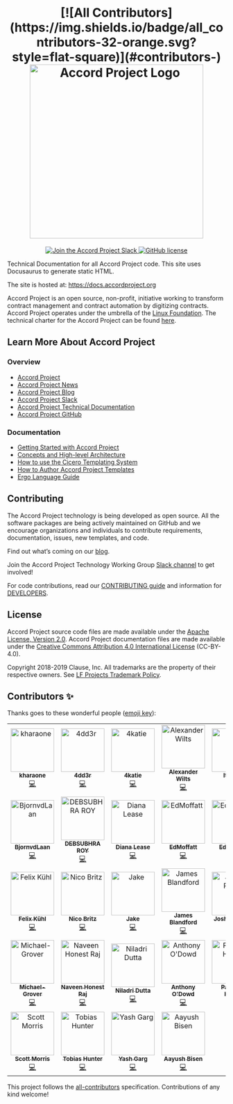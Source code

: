 ﻿<h1 align="center">
[![All Contributors](https://img.shields.io/badge/all_contributors-32-orange.svg?style=flat-square)](#contributors-)
  <a href="https://www.accordproject.org/">
    <img src="assets/APLogo.png" alt="Accord Project Logo" width="400" />
  </a>
</h1>

<p align="center">
  <a href="https://accord-project-slack-signup.herokuapp.com/">
    <img src="https://img.shields.io/badge/Accord%20Project-Join%20Slack-blue" alt="Join the Accord Project Slack" />
  </a>
   <a href="https://github.com/accordproject/techdocs/blob/master/LICENSE">
    <img src="https://img.shields.io/github/license/accordproject/techdocs" alt="GitHub license">
   </a>
</p>

Technical Documentation for all Accord Project code. This site uses Docusaurus to generate static HTML.

The site is hosted at: https://docs.accordproject.org

Accord Project is an open source, non-profit, initiative working to transform contract management and contract automation by digitizing contracts. Accord Project operates under the umbrella of the [Linux Foundation][linuxfound]. The technical charter for the Accord Project can be found [here][charter].

## Learn More About Accord Project

### Overview
* [Accord Project][apmain]
* [Accord Project News][apnews]
* [Accord Project Blog][apblog]
* [Accord Project Slack][apslack]
* [Accord Project Technical Documentation][apdoc]
* [Accord Project GitHub][apgit]


### Documentation
* [Getting Started with Accord Project][docwelcome]
* [Concepts and High-level Architecture][dochighlevel]
* [How to use the Cicero Templating System][doccicero]
* [How to Author Accord Project Templates][docstudio]
* [Ergo Language Guide][docergo]

## Contributing

The Accord Project technology is being developed as open source. All the software packages are being actively maintained on GitHub and we encourage organizations and individuals to contribute requirements, documentation, issues, new templates, and code.

Find out what’s coming on our [blog][apblog].

Join the Accord Project Technology Working Group [Slack channel][apslack] to get involved!

For code contributions, read our [CONTRIBUTING guide][contributing] and information for [DEVELOPERS][developers].

## License <a name="license"></a>

Accord Project source code files are made available under the [Apache License, Version 2.0][apache].
Accord Project documentation files are made available under the [Creative Commons Attribution 4.0 International License][creativecommons] (CC-BY-4.0).

Copyright 2018-2019 Clause, Inc. All trademarks are the property of their respective owners. See [LF Projects Trademark Policy](https://lfprojects.org/policies/trademark-policy/).

[linuxfound]: https://www.linuxfoundation.org
[charter]: https://github.com/accordproject/techdocs/blob/master/CHARTER.md
[apmain]: https://accordproject.org/ 
[apworkgroup]: https://calendar.google.com/calendar/event?action=TEMPLATE&tmeid=MjZvYzIzZHVrYnI1aDVzbjZnMHJqYmtwaGlfMjAxNzExMTVUMjEwMDAwWiBkYW5AY2xhdXNlLmlv&tmsrc=dan%40clause.io
[apblog]: https://medium.com/@accordhq
[apnews]: https://www.accordproject.org/news/
[apgit]:  https://github.com/accordproject/
[apdoc]: https://docs.accordproject.org/
[apslack]: https://accord-project-slack-signup.herokuapp.com

[docspec]: https://docs.accordproject.org/docs/spec-overview.html
[docwelcome]: https://docs.accordproject.org/docs/accordproject.html
[dochighlevel]: https://docs.accordproject.org/docs/spec-concepts.html
[docergo]: https://docs.accordproject.org/docs/logic-ergo.html
[docstart]: https://docs.accordproject.org/docs/accordproject.html
[doccicero]: https://docs.accordproject.org/docs/basic-use.html
[docstudio]: https://docs.accordproject.org/docs/advanced-latedelivery.html

[contributing]: https://github.com/accordproject/techdocs/blob/master/CONTRIBUTING.md
[developers]: https://github.com/accordproject/techdocs/blob/master/DEVELOPERS.md

[apache]: https://github.com/accordproject/template-studio-v2/blob/master/LICENSE
[creativecommons]: http://creativecommons.org/licenses/by/4.0/

## Contributors ✨

Thanks goes to these wonderful people ([emoji key](https://allcontributors.org/docs/en/emoji-key)):

<!-- ALL-CONTRIBUTORS-LIST:START - Do not remove or modify this section -->
<!-- prettier-ignore-start -->
<!-- markdownlint-disable -->
<table>
  <tr>
    <td align="center"><a href="https://github.com/kharaone"><img src="https://avatars1.githubusercontent.com/u/6599271?v=4" width="100px;" alt="kharaone"/><br /><sub><b>kharaone</b></sub></a><br /><a href="https://github.com/accordproject/techdocs/commits?author=kharaone" title="Code">💻</a></td>
    <td align="center"><a href="https://github.com/4dd3r"><img src="https://avatars1.githubusercontent.com/u/1309899?v=4" width="100px;" alt="4dd3r"/><br /><sub><b>4dd3r</b></sub></a><br /><a href="https://github.com/accordproject/techdocs/commits?author=4dd3r" title="Code">💻</a></td>
    <td align="center"><a href="https://github.com/4katie"><img src="https://avatars2.githubusercontent.com/u/45664641?v=4" width="100px;" alt="4katie"/><br /><sub><b>4katie</b></sub></a><br /><a href="https://github.com/accordproject/techdocs/commits?author=4katie" title="Code">💻</a></td>
    <td align="center"><a href="https://github.com/AlexWil"><img src="https://avatars2.githubusercontent.com/u/9357932?v=4" width="100px;" alt="Alexander Wilts"/><br /><sub><b>Alexander Wilts</b></sub></a><br /><a href="https://github.com/accordproject/techdocs/commits?author=AlexWil" title="Code">💻</a></td>
    <td align="center"><a href="https://github.com/Alexandria"><img src="https://avatars1.githubusercontent.com/u/7613670?v=4" width="100px;" alt="It's Lex "/><br /><sub><b>It's Lex </b></sub></a><br /><a href="https://github.com/accordproject/techdocs/commits?author=Alexandria" title="Code">💻</a></td>
    <td align="center"><a href="https://medium.com/@anishaswain"><img src="https://avatars3.githubusercontent.com/u/16955978?v=4" width="100px;" alt="ANISHA SWAIN"/><br /><sub><b>ANISHA SWAIN</b></sub></a><br /><a href="https://github.com/accordproject/techdocs/commits?author=Anisha1234" title="Code">💻</a></td>
    <td align="center"><a href="https://github.com/Bharat123rox"><img src="https://avatars3.githubusercontent.com/u/13381361?v=4" width="100px;" alt="Bharat Raghunathan"/><br /><sub><b>Bharat Raghunathan</b></sub></a><br /><a href="https://github.com/accordproject/techdocs/commits?author=Bharat123rox" title="Code">💻</a></td>
  </tr>
  <tr>
    <td align="center"><a href="https://github.com/BjornvdLaan"><img src="https://avatars2.githubusercontent.com/u/2276027?v=4" width="100px;" alt="BjornvdLaan"/><br /><sub><b>BjornvdLaan</b></sub></a><br /><a href="https://github.com/accordproject/techdocs/commits?author=BjornvdLaan" title="Code">💻</a></td>
    <td align="center"><a href="https://github.com/DEBSUBHRO"><img src="https://avatars0.githubusercontent.com/u/42496309?v=4" width="100px;" alt="DEBSUBHRA ROY"/><br /><sub><b>DEBSUBHRA ROY</b></sub></a><br /><a href="https://github.com/accordproject/techdocs/commits?author=DEBSUBHRO" title="Code">💻</a></td>
    <td align="center"><a href="https://medium.com/@dianalease"><img src="https://avatars0.githubusercontent.com/u/20543103?v=4" width="100px;" alt="Diana Lease"/><br /><sub><b>Diana Lease</b></sub></a><br /><a href="https://github.com/accordproject/techdocs/commits?author=DianaLease" title="Code">💻</a></td>
    <td align="center"><a href="https://github.com/EdMoffatt"><img src="https://avatars2.githubusercontent.com/u/7454304?v=4" width="100px;" alt="EdMoffatt"/><br /><sub><b>EdMoffatt</b></sub></a><br /><a href="https://github.com/accordproject/techdocs/commits?author=EdMoffatt" title="Code">💻</a></td>
    <td align="center"><a href="https://github.com/EdProsser"><img src="https://avatars2.githubusercontent.com/u/12547179?v=4" width="100px;" alt="EdProsser"/><br /><sub><b>EdProsser</b></sub></a><br /><a href="https://github.com/accordproject/techdocs/commits?author=EdProsser" title="Code">💻</a></td>
    <td align="center"><a href="https://github.com/EllisHenderson"><img src="https://avatars0.githubusercontent.com/u/15138976?v=4" width="100px;" alt="Ellis Henderson"/><br /><sub><b>Ellis Henderson</b></sub></a><br /><a href="https://github.com/accordproject/techdocs/commits?author=EllisHenderson" title="Code">💻</a></td>
    <td align="center"><a href="https://github.com/Fanarito"><img src="https://avatars3.githubusercontent.com/u/4951184?v=4" width="100px;" alt="Viktor Sævarsson"/><br /><sub><b>Viktor Sævarsson</b></sub></a><br /><a href="https://github.com/accordproject/techdocs/commits?author=Fanarito" title="Code">💻</a></td>
  </tr>
  <tr>
    <td align="center"><a href="https://github.com/FelixKuehl"><img src="https://avatars1.githubusercontent.com/u/13168478?v=4" width="100px;" alt="Felix Kühl"/><br /><sub><b>Felix Kühl</b></sub></a><br /><a href="https://github.com/accordproject/techdocs/commits?author=FelixKuehl" title="Code">💻</a></td>
    <td align="center"><a href="https://github.com/Frozenaught"><img src="https://avatars3.githubusercontent.com/u/34192458?v=4" width="100px;" alt="Nico Britz"/><br /><sub><b>Nico Britz</b></sub></a><br /><a href="https://github.com/accordproject/techdocs/commits?author=Frozenaught" title="Code">💻</a></td>
    <td align="center"><a href="https://www.linkedin.com/in/jaketurner25/"><img src="https://avatars1.githubusercontent.com/u/10009752?v=4" width="100px;" alt="Jake"/><br /><sub><b>Jake</b></sub></a><br /><a href="https://github.com/accordproject/techdocs/commits?author=Jakeeyturner" title="Code">💻</a></td>
    <td align="center"><a href="https://github.com/JamesBlandford"><img src="https://avatars1.githubusercontent.com/u/9812458?v=4" width="100px;" alt="James Blandford"/><br /><sub><b>James Blandford</b></sub></a><br /><a href="https://github.com/accordproject/techdocs/commits?author=JamesBlandford" title="Code">💻</a></td>
    <td align="center"><a href="https://github.com/Josh-Payne"><img src="https://avatars0.githubusercontent.com/u/25165841?v=4" width="100px;" alt="Joshua Payne"/><br /><sub><b>Joshua Payne</b></sub></a><br /><a href="https://github.com/accordproject/techdocs/commits?author=Josh-Payne" title="Code">💻</a></td>
    <td align="center"><a href="http://iamnabil.me"><img src="https://avatars3.githubusercontent.com/u/20807178?v=4" width="100px;" alt="Nabil Tharwat"/><br /><sub><b>Nabil Tharwat</b></sub></a><br /><a href="https://github.com/accordproject/techdocs/commits?author=KL13NT" title="Code">💻</a></td>
    <td align="center"><a href="https://github.com/KaiUsher"><img src="https://avatars1.githubusercontent.com/u/16639383?v=4" width="100px;" alt="Kai Usher"/><br /><sub><b>Kai Usher</b></sub></a><br /><a href="https://github.com/accordproject/techdocs/commits?author=KaiUsher" title="Code">💻</a></td>
  </tr>
  <tr>
    <td align="center"><a href="http://michaelgroverdesign.com"><img src="https://avatars0.githubusercontent.com/u/40569793?v=4" width="100px;" alt="Michael-Grover"/><br /><sub><b>Michael-Grover</b></sub></a><br /><a href="https://github.com/accordproject/techdocs/commits?author=Michael-Grover" title="Code">💻</a></td>
    <td align="center"><a href="https://github.com/Navdevl"><img src="https://avatars1.githubusercontent.com/u/10878354?v=4" width="100px;" alt="Naveen Honest Raj"/><br /><sub><b>Naveen Honest Raj</b></sub></a><br /><a href="https://github.com/accordproject/techdocs/commits?author=Navdevl" title="Code">💻</a></td>
    <td align="center"><a href="http://lnkd.in/bGb_EcS"><img src="https://avatars3.githubusercontent.com/u/5305654?v=4" width="100px;" alt="Niladri Dutta"/><br /><sub><b>Niladri Dutta</b></sub></a><br /><a href="https://github.com/accordproject/techdocs/commits?author=Niladri24dutta" title="Code">💻</a></td>
    <td align="center"><a href="http://www.ibm.com"><img src="https://avatars1.githubusercontent.com/u/8831317?v=4" width="100px;" alt="Anthony O'Dowd"/><br /><sub><b>Anthony O'Dowd</b></sub></a><br /><a href="https://github.com/accordproject/techdocs/commits?author=ODOWDAIBM" title="Code">💻</a></td>
    <td align="center"><a href="https://github.com/Parikshit-Hooda"><img src="https://avatars1.githubusercontent.com/u/25405707?v=4" width="100px;" alt="Parikshit Hooda"/><br /><sub><b>Parikshit Hooda</b></sub></a><br /><a href="https://github.com/accordproject/techdocs/commits?author=Parikshit-Hooda" title="Code">💻</a></td>
    <td align="center"><a href="https://github.com/RNiordson"><img src="https://avatars3.githubusercontent.com/u/26896589?v=4" width="100px;" alt="RNiordson"/><br /><sub><b>RNiordson</b></sub></a><br /><a href="https://github.com/accordproject/techdocs/commits?author=RNiordson" title="Code">💻</a></td>
    <td align="center"><a href="https://github.com/RanadeepPolavarapu"><img src="https://avatars1.githubusercontent.com/u/7084995?v=4" width="100px;" alt="RanadeepPolavarapu"/><br /><sub><b>RanadeepPolavarapu</b></sub></a><br /><a href="https://github.com/accordproject/techdocs/commits?author=RanadeepPolavarapu" title="Code">💻</a></td>
  </tr>
  <tr>
    <td align="center"><a href="http://scottibmorris.ca"><img src="https://avatars1.githubusercontent.com/u/404967?v=4" width="100px;" alt="Scott Morris"/><br /><sub><b>Scott Morris</b></sub></a><br /><a href="https://github.com/accordproject/techdocs/commits?author=ScottMorris" title="Code">💻</a></td>
    <td align="center"><a href="https://github.com/Tobias-Hunter"><img src="https://avatars3.githubusercontent.com/u/25635381?v=4" width="100px;" alt="Tobias Hunter"/><br /><sub><b>Tobias Hunter</b></sub></a><br /><a href="https://github.com/accordproject/techdocs/commits?author=Tobias-Hunter" title="Code">💻</a></td>
    <td align="center"><a href="http://yashgarg.me"><img src="https://avatars2.githubusercontent.com/u/33605526?v=4" width="100px;" alt="Yash Garg"/><br /><sub><b>Yash Garg</b></sub></a><br /><a href="https://github.com/accordproject/techdocs/commits?author=Yash-Garg" title="Code">💻</a></td>
    <td align="center"><a href="https://github.com/aayushbisen"><img src="https://avatars2.githubusercontent.com/u/41341387?v=4" width="100px;" alt="Aayush Bisen"/><br /><sub><b>Aayush Bisen</b></sub></a><br /><a href="https://github.com/accordproject/techdocs/commits?author=aayushbisen" title="Code">💻</a></td>
  </tr>
</table>

<!-- markdownlint-enable -->
<!-- prettier-ignore-end -->
<!-- ALL-CONTRIBUTORS-LIST:END -->

This project follows the [all-contributors](https://github.com/all-contributors/all-contributors) specification. Contributions of any kind welcome!
